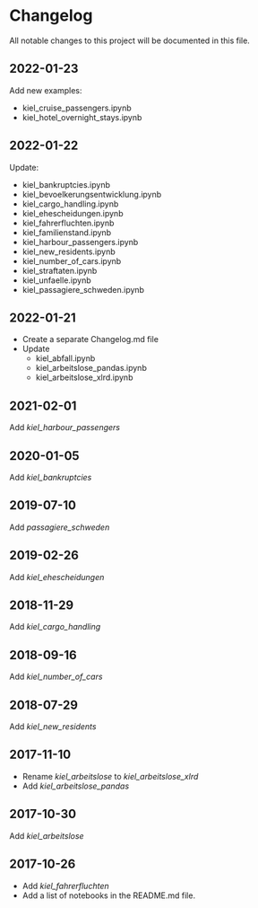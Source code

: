 # Changelog

All notable changes to this project will be documented in this file.

## 2022-01-23

Add new examples:

- kiel_cruise_passengers.ipynb
- kiel_hotel_overnight_stays.ipynb

## 2022-01-22

Update:

- kiel_bankruptcies.ipynb
- kiel_bevoelkerungsentwicklung.ipynb
- kiel_cargo_handling.ipynb
- kiel_ehescheidungen.ipynb
- kiel_fahrerfluchten.ipynb
- kiel_familienstand.ipynb
- kiel_harbour_passengers.ipynb
- kiel_new_residents.ipynb
- kiel_number_of_cars.ipynb
- kiel_straftaten.ipynb
- kiel_unfaelle.ipynb
- kiel_passagiere_schweden.ipynb

## 2022-01-21

- Create a separate Changelog.md file
- Update
  - kiel_abfall.ipynb
  - kiel_arbeitslose_pandas.ipynb
  - kiel_arbeitslose_xlrd.ipynb

## 2021-02-01

Add *kiel_harbour_passengers*

## 2020-01-05

Add *kiel_bankruptcies*

## 2019-07-10

Add *passagiere_schweden*

## 2019-02-26

Add *kiel_ehescheidungen*

## 2018-11-29

Add *kiel_cargo_handling*

## 2018-09-16

Add *kiel_number_of_cars*

## 2018-07-29

Add *kiel_new_residents*

## 2017-11-10

- Rename *kiel_arbeitslose* to *kiel_arbeitslose_xlrd*
- Add *kiel_arbeitslose_pandas*

## 2017-10-30

Add *kiel_arbeitslose*

## 2017-10-26

- Add *kiel_fahrerfluchten*
- Add a list of notebooks in the README.md file.
